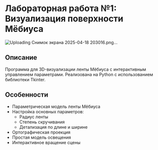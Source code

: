 # Лабораторная работа №1: Визуализация поверхности Мёбиуса

![Uploading Снимок экрана 2025-04-18 203016.png…]()

## Описание
Программа для 3D-визуализации ленты Мёбиуса с интерактивным управлением параметрами. Реализована на Python с использованием библиотеки Tkinter.

## Особенности
- Параметрическая модель ленты Мёбиуса
- Настройка основных параметров:
  - Радиус ленты
  - Степень скручивания
  - Детализация по длине и ширине
- Ортографическая проекция
- Простая модель освещения
- Интерактивное вращение сцены
